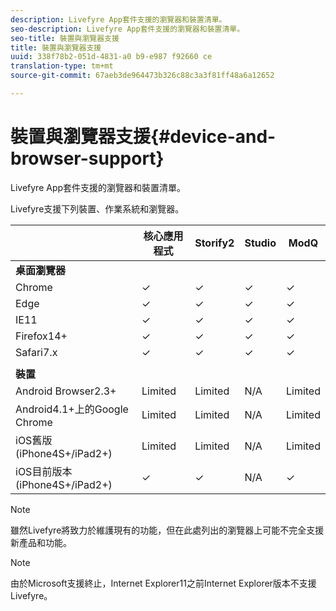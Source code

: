 ```yaml
---
description: Livefyre App套件支援的瀏覽器和裝置清單。
seo-description: Livefyre App套件支援的瀏覽器和裝置清單。
seo-title: 裝置與瀏覽器支援
title: 裝置與瀏覽器支援
uuid: 338f78b2-051d-4831-a0 b9-e987 f92660 ce
translation-type: tm+mt
source-git-commit: 67aeb3de964473b326c88c3a3f81ff48a6a12652

---
```



# 裝置與瀏覽器支援{#device-and-browser-support}

Livefyre App套件支援的瀏覽器和裝置清單。

Livefyre支援下列裝置、作業系統和瀏覽器。

|  | 核心應用程式 | Storify2 | Studio | ModQ |
|---|---|---|---|---|
| **桌面瀏覽器** |  |  |  |  |
| Chrome | ✓ | ✓ | ✓ | ✓ |
| Edge | ✓ | ✓ | ✓ | ✓ |
| IE11 | ✓ | ✓ | ✓ | ✓ |
| Firefox14+ | ✓ | ✓ | ✓ | ✓ |
| Safari7.x | ✓ | ✓ | ✓ | ✓ |
|  |  |  |  |  |
| **裝置** |  |  |  |  |
| Android Browser2.3+ | Limited | Limited | N/A | Limited |
| Android4.1+上的Google Chrome | Limited | Limited | N/A | Limited |
| iOS舊版(iPhone4S+/iPad2+) | Limited | Limited | N/A | Limited |
| iOS目前版本(iPhone4S+/iPad2+) | ✓ | ✓ | N/A | ✓ |

>[!NOTE]
>
>雖然Livefyre將致力於維護現有的功能，但在此處列出的瀏覽器上可能不完全支援新產品和功能。

>[!NOTE]
>
>由於Microsoft支援終止，Internet Explorer11之前Internet Explorer版本不支援Livefyre。

